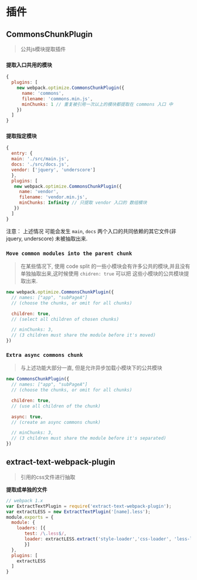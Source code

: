# 插件

## CommonsChunkPlugin 
> 公共js模块提取插件

### `提取入口共用的模块`

```javascript
{
  plugins: [
    new webpack.optimize.CommonsChunkPlugin({
      name: 'commons',
      filename: 'commons.min.js',
      minChunks: 1 // 重复被引用一次以上的模块都提取在 commons 入口 中
    })
  ]
}
```

### `提取指定模块`

```javascript
{
  entry: {
  main: './src/main.js',
  docs: './src/docs.js',
  vendor: ['jquery', 'underscore']
  },
  plugins: [
   new webpack.optimize.CommonsChunkPlugin({
     name: 'vendor',
     filename: 'vendor.min.js',
     minChunks: Infinity // 只提取 vendor 入口的 数组模块
   })
  ]
}
```
注意： 上述情况 可能会发生 `main`, `docs` 两个入口的共同依赖的其它文件(非 jquery, underscore) 未被抽取出来.


### `Move common modules into the parent chunk`
> 在某些情况下, 使用 code split 的一些小模块会有许多公共的模块,并且没有单独抽取出来,这时候使用 `chidren: true` 可以把 这些小模块的公共模块提取出来.


```javascript
new webpack.optimize.CommonsChunkPlugin({
  // names: ["app", "subPageA"]
  // (choose the chunks, or omit for all chunks)

  children: true,
  // (select all children of chosen chunks)

  // minChunks: 3,
  // (3 children must share the module before it's moved)
})
```

### `Extra async commons chunk`
> 与上述功能大部分一直, 但是允许异步加载小模块下的公共模块

```javascript
new CommonsChunkPlugin({
  // names: ["app", "subPageA"]
  // (choose the chunks, or omit for all chunks)

  children: true,
  // (use all children of the chunk)

  async: true,
  // (create an async commons chunk)

  // minChunks: 3,
  // (3 children must share the module before it's separated)
})
```


## extract-text-webpack-plugin
> 引用的css文件进行抽取

**提取成单独的文件**

```javascript
// webpack 1.x
var ExtractTextPlugin = require('extract-text-webpack-plugin');
var extractLESS = new ExtractTextPlugin('[name].less');
module.exports = {
  module: {
    loaders: [{
       test: /\.less$/,
       loader: extractLESS.extract('style-loader','css-loader', 'less-loader')
       }]
  },
  plugins: [
    extractLESS
  ]
}
```